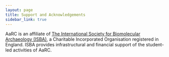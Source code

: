 ```yaml
---
layout: page
title: Support and Acknowledgements
sidebar_link: true
---
```


AaRC is an affiliate of [The International Society for Biomolecular Archaeology (ISBA)](https://isbarch.org), a Charitable Incorporated Organisation registered in England. ISBA provides infrastructural and financial support of the student-led activities of AaRC.

